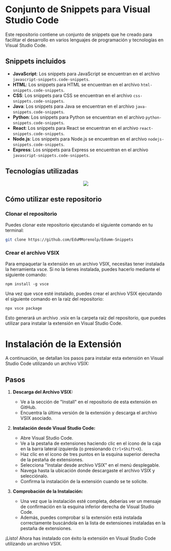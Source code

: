 # Conjunto de Snippets para Visual Studio Code

Este repositorio contiene un conjunto de snippets que he creado para facilitar el desarrollo en varios lenguajes de programación y tecnologías en Visual Studio Code.

## Snippets incluidos

- **JavaScript**: Los snippets para JavaScript se encuentran en el archivo `javascript-snippets.code-snippets`.
- **HTML**: Los snippets para HTML se encuentran en el archivo `html-snippets.code-snippets`.
- **CSS**: Los snippets para CSS se encuentran en el archivo `css-snippets.code-snippets`.
- **Java**: Los snippets para Java se encuentran en el archivo `java-snippets.code-snippets`.
- **Python**: Los snippets para Python se encuentran en el archivo `python-snippets.code-snippets`.
- **React**: Los snippets para React se encuentran en el archivo `react-snippets.code-snippets`.
- **Node.js**: Los snippets para Node.js se encuentran en el archivo `nodejs-snippets.code-snippets`.
- **Express**: Los snippets para Express se encuentran en el archivo `javascript-snippets.code-snippets`.

## Tecnologías utilizadas

<p align="center">
  <a href="">
    <img src="https://skillicons.dev/icons?i=js,nodejs,git,github,powershell,npm&perline=14" />
  </a>
</p>

## Cómo utilizar este repositorio

### Clonar el repositorio

Puedes clonar este repositorio ejecutando el siguiente comando en tu terminal:

```bash
git clone https://github.com/EduMMorenolp/Edumm-Snippets
```

### Crear el archivo VSIX
Para empaquetar la extensión en un archivo VSIX, necesitas tener instalada la herramienta vsce. Si no la tienes instalada, puedes hacerlo mediante el siguiente comando:

```
npm install -g vsce
```

Una vez que vsce esté instalado, puedes crear el archivo VSIX ejecutando el siguiente comando en la raíz del repositorio:
```
npx vsce package
```
Esto generará un archivo .vsix en la carpeta raíz del repositorio, que puedes utilizar para instalar la extensión en Visual Studio Code.

# Instalación de la Extensión

A continuación, se detallan los pasos para instalar esta extensión en Visual Studio Code utilizando un archivo VSIX:

## Pasos

1. **Descarga del Archivo VSIX:**
   - Ve a la sección de "Install" en el repositorio de esta extensión en GitHub.
   - Encuentra la última versión de la extensión y descarga el archivo VSIX asociado.

2. **Instalación desde Visual Studio Code:**
   - Abre Visual Studio Code.
   - Ve a la pestaña de extensiones haciendo clic en el ícono de la caja en la barra lateral izquierda (o presionando `Ctrl+Shift+X`).
   - Haz clic en el icono de tres puntos en la esquina superior derecha de la pestaña de extensiones.
   - Selecciona "Instalar desde archivo VSIX" en el menú desplegable.
   - Navega hasta la ubicación donde descargaste el archivo VSIX y selecciónalo.
   - Confirma la instalación de la extensión cuando se te solicite.

3. **Comprobación de la Instalación:**
   - Una vez que la instalación esté completa, deberías ver un mensaje de confirmación en la esquina inferior derecha de Visual Studio Code.
   - Además, puedes comprobar si la extensión está instalada correctamente buscándola en la lista de extensiones instaladas en la pestaña de extensiones.

¡Listo! Ahora has instalado con éxito la extensión en Visual Studio Code utilizando un archivo VSIX.






